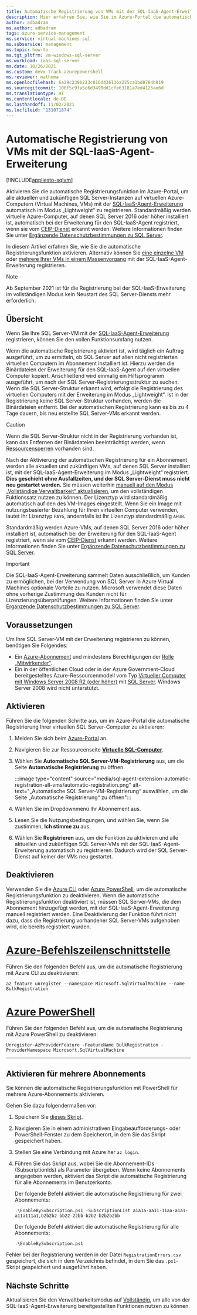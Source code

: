 ```yaml
---
title: Automatische Registrierung von VMs mit der SQL-IaaS-Agent-Erweiterung
description: Hier erfahren Sie, wie Sie im Azure-Portal die automatische Registrierungsfunktion aktivieren, um alle bisherigen und zukünftigen SQL Server-VMs mit der SQL-IaaS-Agent-Erweiterung zu registrieren.
author: adbadram
ms.author: adbadram
tags: azure-service-management
ms.service: virtual-machines-sql
ms.subservice: management
ms.topic: how-to
ms.tgt_pltfrm: vm-windows-sql-server
ms.workload: iaas-sql-server
ms.date: 10/26/2021
ms.custom: devx-track-azurepowershell
ms.reviewer: mathoma
ms.openlocfilehash: 6a29c239b223c016d436136a225ca1bd8784b919
ms.sourcegitcommit: 106f5c9fa5c6d3498dd1cfe63181a7ed4125ae6d
ms.translationtype: HT
ms.contentlocale: de-DE
ms.lasthandoff: 11/02/2021
ms.locfileid: "131071874"
---
```

# <a name="automatic-registration-with-sql-iaas-agent-extension"></a>Automatische Registrierung von VMs mit der SQL-IaaS-Agent-Erweiterung
[!INCLUDE[appliesto-sqlvm](../../includes/appliesto-sqlvm.md)]

Aktivieren Sie die automatische Registrierungsfunktion im Azure-Portal, um alle aktuellen und zukünftigen SQL Server-Instanzen auf virtuellen Azure-Computern (Virtual Machines, VMs) mit der [SQL-IaaS-Agent-Erweiterung](sql-server-iaas-agent-extension-automate-management.md) automatisch im Modus „Lightweight“ zu registrieren. Standardmäßig werden virtuelle Azure-Computer, auf denen SQL Server 2016 oder höher installiert ist, automatisch bei der Erweiterung für den SQL-IaaS-Agent registriert, wenn sie vom [CEIP-Dienst](/sql/sql-server/usage-and-diagnostic-data-configuration-for-sql-server) erkannt werden. Weitere Informationen finden Sie unter [Ergänzende Datenschutzbestimmungen zu SQL Server](/sql/sql-server/sql-server-privacy#non-personal-data).

In diesem Artikel erfahren Sie, wie Sie die automatische Registrierungsfunktion aktivieren. Alternativ können Sie [eine einzelne VM](sql-agent-extension-manually-register-single-vm.md) oder [mehrere Ihrer VMs in einem Massenvorgang](sql-agent-extension-manually-register-vms-bulk.md) mit der SQL-IaaS-Agent-Erweiterung registrieren. 

> [!NOTE]
> Ab September 2021 ist für die Registrierung bei der SQL-IaaS-Erweiterung im vollständigen Modus kein Neustart des SQL Server-Diensts mehr erforderlich. 

## <a name="overview"></a>Übersicht

Wenn Sie Ihre SQL Server-VM mit der [SQL-IaaS-Agent-Erweiterung](sql-server-iaas-agent-extension-automate-management.md) registrieren, können Sie den vollen Funktionsumfang nutzen. 

Wenn die automatische Registrierung aktiviert ist, wird täglich ein Auftrag ausgeführt, um zu ermitteln, ob SQL Server auf allen nicht registrierten virtuellen Computern im Abonnement installiert ist. Hierzu werden die Binärdateien der Erweiterung für den SQL-IaaS-Agent auf den virtuellen Computer kopiert. Anschließend wird einmalig ein Hilfsprogramm ausgeführt, um nach der SQL Server-Registrierungsstruktur zu suchen. Wenn die SQL Server-Struktur erkannt wird, erfolgt die Registrierung des virtuellen Computers mit der Erweiterung im Modus „Lightweight“. Ist in der Registrierung keine SQL Server-Struktur vorhanden, werden die Binärdateien entfernt. Bei der automatischen Registrierung kann es bis zu 4 Tage dauern, bis neu erstellte SQL Server-VMs erkannt werden.

> [!CAUTION]
> Wenn die SQL Server-Struktur nicht in der Registrierung vorhanden ist, kann das Entfernen der Binärdateien beeinträchtigt werden, wenn [Ressourcensperren](../../../governance/blueprints/concepts/resource-locking.md#locking-modes-and-states) vorhanden sind. 


Nach der Aktivierung der automatischen Registrierung für ein Abonnement werden alle aktuellen und zukünftigen VMs, auf denen SQL Server installiert ist, mit der SQL-IaaS-Agent-Erweiterung im Modus „Lightweight“ registriert. **Dies geschieht ohne Ausfallzeiten, und der SQL Server-Dienst muss nicht neu gestartet werden.** Sie müssen weiterhin [manuell auf den Modus „Vollständige Verwaltbarkeit“ aktualisieren](sql-agent-extension-manually-register-single-vm.md#upgrade-to-full), um den vollständigen Fuktionssatz nutzen zu können. Der Lizenztyp wird standardmäßig automatisch auf den des VM-Images eingestellt. Wenn Sie ein Image mit nutzungsbasierter Bezahlung für Ihren virtuellen Computer verwenden, lautet Ihr Lizenztyp `PAYG`, andernfalls ist Ihr Lizenztyp standardmäßig `AHUB`. 

Standardmäßig werden Azure-VMs, auf denen SQL Server 2016 oder höher installiert ist, automatisch bei der Erweiterung für den SQL-IaaS-Agent registriert, wenn sie vom [CEIP-Dienst](/sql/sql-server/usage-and-diagnostic-data-configuration-for-sql-server) erkannt werden.  Weitere Informationen finden Sie unter [Ergänzende Datenschutzbestimmungen zu SQL Server](/sql/sql-server/sql-server-privacy#non-personal-data).

> [!IMPORTANT]
> Die SQL-IaaS-Agent-Erweiterung sammelt Daten ausschließlich, um Kunden zu ermöglichen, bei der Verwendung von SQL Server in Azure Virtual Machines optionale Vorteile zu nutzen. Microsoft verwendet diese Daten ohne vorherige Zustimmung des Kunden nicht für Lizenzierungsüberprüfungen. Weitere Informationen finden Sie unter [Ergänzende Datenschutzbestimmungen zu SQL Server](/sql/sql-server/sql-server-privacy#non-personal-data).




## <a name="prerequisites"></a>Voraussetzungen

Um Ihre SQL Server-VM mit der Erweiterung registrieren zu können, benötigen Sie Folgendes: 

- Ein [Azure-Abonnement](https://azure.microsoft.com/free/) und mindestens Berechtigungen der [Rolle „Mitwirkender“](../../../role-based-access-control/built-in-roles.md#all).
- Ein in der öffentlichen Cloud oder in der Azure Government-Cloud bereitgestelltes Azure-Ressourcenmodell vom Typ [Virtueller Computer mit Windows Server 2008 R2 (oder höher)](../../../virtual-machines/windows/quick-create-portal.md) mit [SQL Server](https://www.microsoft.com/sql-server/sql-server-downloads). Windows Server 2008 wird nicht unterstützt. 


## <a name="enable"></a>Aktivieren

Führen Sie die folgenden Schritte aus, um im Azure-Portal die automatische Registrierung Ihrer virtuellen SQL Server-Computer zu aktivieren:

1. Melden Sie sich beim [Azure-Portal](https://portal.azure.com) an.
1. Navigieren Sie zur Ressourcenseite [**Virtuelle SQL-Computer**](https://ms.portal.azure.com/#blade/HubsExtension/BrowseResource/resourceType/Microsoft.SqlVirtualMachine%2FSqlVirtualMachines). 
1. Wählen Sie **Automatische SQL Server-VM-Registrierung** aus, um die Seite **Automatische Registrierung** zu öffnen. 

   :::image type="content" source="media/sql-agent-extension-automatic-registration-all-vms/automatic-registration.png" alt-text="„Automatische SQL Server-VM-Registrierung“ auswählen, um die Seite „Automatische Registrierung“ zu öffnen":::

1. Wählen Sie im Dropdownmenü Ihr Abonnement aus. 
1. Lesen Sie die Nutzungsbedingungen, und wählen Sie, wenn Sie zustimmen, **Ich stimme zu** aus. 
1. Wählen Sie **Registrieren** aus, um die Funktion zu aktivieren und alle aktuellen und zukünftigen SQL Server-VMs mit der SQL-IaaS-Agent-Erweiterung automatisch zu registrieren. Dadurch wird der SQL Server-Dienst auf keiner der VMs neu gestartet. 

## <a name="disable"></a>Deaktivieren

Verwenden Sie die [Azure CLI](/cli/azure/install-azure-cli) oder [Azure PowerShell](/powershell/azure/install-az-ps), um die automatische Registrierungsfunktion zu deaktivieren. Wenn die automatische Registrierungsfunktion deaktiviert ist, müssen SQL Server-VMs, die dem Abonnement hinzugefügt werden, mit der SQL-IaaS-Agent-Erweiterung manuell registriert werden. Eine Deaktivierung der Funktion führt nicht dazu, dass die Registrierung vorhandener SQL Server-VMs aufgehoben wird, die bereits registriert wurden.



# <a name="azure-cli"></a>[Azure-Befehlszeilenschnittstelle](#tab/azure-cli)

Führen Sie den folgenden Befehl aus, um die automatische Registrierung mit Azure CLI zu deaktivieren: 

```azurecli-interactive
az feature unregister --namespace Microsoft.SqlVirtualMachine --name BulkRegistration
```

# <a name="azure-powershell"></a>[Azure PowerShell](#tab/azure-powershell)

Führen Sie den folgenden Befehl aus, um die automatische Registrierung mit Azure PowerShell zu deaktivieren: 

```powershell-interactive
Unregister-AzProviderFeature -FeatureName BulkRegistration -ProviderNamespace Microsoft.SqlVirtualMachine
```

---

## <a name="enable-for-multiple-subscriptions"></a>Aktivieren für mehrere Abonnements

Sie können die automatische Registrierungsfunktion mit PowerShell für mehrere Azure-Abonnements aktivieren. 

Gehen Sie dazu folgendermaßen vor:

1. Speichern Sie [dieses Skript](https://github.com/microsoft/tigertoolbox/blob/master/AzureSQLVM/EnableBySubscription.ps1).
1. Navigieren Sie in einem administrativen Eingabeaufforderungs- oder PowerShell-Fenster zu dem Speicherort, in dem Sie das Skript gespeichert haben. 
1. Stellen Sie eine Verbindung mit Azure her `az login`.
1. Führen Sie das Skript aus, wobei Sie die Abonnement-IDs (SubscriptionIds) als Parameter übergeben. Wenn keine Abonnements angegeben werden, aktiviert das Skript die automatische Registrierung für alle Abonnements im Benutzerkonto.    

   Der folgende Befehl aktiviert die automatische Registrierung für zwei Abonnements: 

   ```console
   .\EnableBySubscription.ps1 -SubscriptionList a1a1a-aa11-11aa-a1a1-a11a111a1,b2b2b2-bb22-22bb-b2b2-b2b2b2bb
   ```
   Der folgende Befehl aktiviert die automatische Registrierung für alle Abonnements: 

   ```console
   .\EnableBySubscription.ps1
   ```

Fehler bei der Registrierung werden in der Datei `RegistrationErrors.csv` gespeichert, die sich in dem Verzeichnis befindet, in dem Sie das `.ps1`-Skript gespeichert und ausgeführt haben. 

## <a name="next-steps"></a>Nächste Schritte

Aktualisieren Sie den Verwaltbarkeitsmodus auf [Vollständig](sql-agent-extension-manually-register-single-vm.md#upgrade-to-full), um alle von der SQL-IaaS-Agent-Erweiterung bereitgestellten Funktionen nutzen zu können.